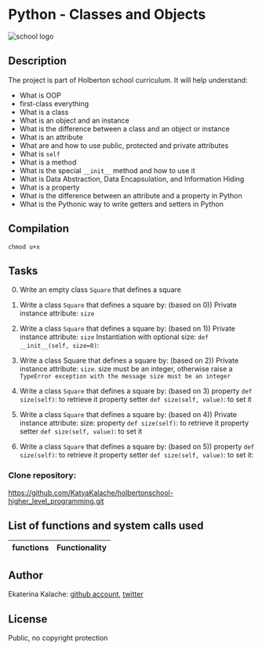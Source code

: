 # Python - Classes and Objects
![school logo](https://s3.amazonaws.com/intranet-projects-files/holbertonschool-higher-level_programming+/247/oop-meme.jpg)
## Description
The project is part of Holberton school curriculum. It will help understand:

* What is OOP
* first-class everything
* What is a class
* What is an object and an instance
* What is the difference between a class and an object or instance
* What is an attribute
* What are and how to use public, protected and private attributes
* What is `self`
* What is a method
* What is the special `__init__` method and how to use it
* What is Data Abstraction, Data Encapsulation, and Information Hiding
* What is a property
* What is the difference between an attribute and a property in Python
* What is the Pythonic way to write getters and setters in Python

## Compilation
`chmod u+x`
## Tasks
0) Write an empty class `Square` that defines a square

1) Write a class `Square` that defines a square by: (based on 0))
Private instance attribute: `size`

2) Write a class `Square` that defines a square by: (based on 1))
Private instance attribute: `size`
Instantiation with optional size: `def __init__(self, size=0)`:

3) Write a class Square that defines a square by: (based on 2))
Private instance attribute: `size`. size must be an integer, otherwise raise a `TypeError exception with the message size must be an integer` 

4) Write a class `Square` that defines a square by: (based on 3)
property `def size(self)`: to retrieve it
property setter `def size(self, value)`: to set it

5) Write a class `Square` that defines a square by: (based on 4))
Private instance attribute: size:
property `def size(self)`: to retrieve it
property setter `def size(self, value)`: to set it

6) Write a class `Square` that defines a square by: (based on 5))
property `def size(self)`: to retrieve it
property setter `def size(self, value)`: to set it:
### __Clone repository:__
https://github.com/KatyaKalache/holbertonschool-higher_level_programming.git
## List of functions and system calls used
| functions        | Functionality                    |
| ---------------- | -------------------------------- |

## Author
Ekaterina Kalache: [github account](https://github.com/KatyaKalache), [twitter](https://twitter.com/KatyaKalache)

## License
Public, no copyright protection